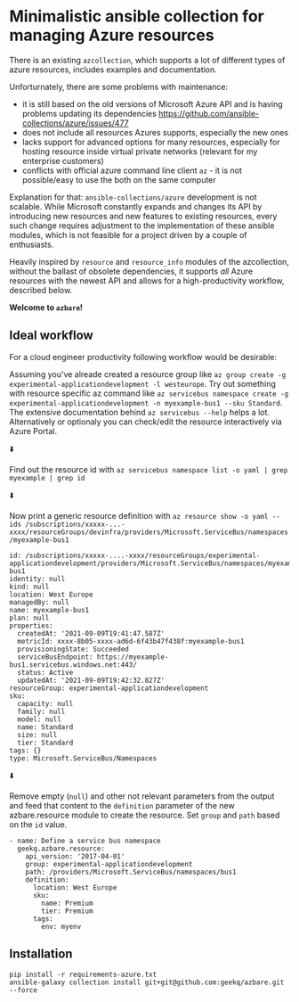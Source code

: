# Minimalistic ansible collection for managing Azure resources

There is an existing `azcollection`, which supports a lot of different types
of azure resources, includes examples and documentation.

Unforturnately, there are some problems with maintenance:

* it is still based on the old versions of Microsoft Azure API and is having problems updating its dependencies https://github.com/ansible-collections/azure/issues/477
* does not include all resources Azures supports, especially the new ones
* lacks support for advanced options for many resources, especially for hosting resource inside virtual private networks (relevant for my enterprise customers)
* conflicts with official azure command line client `az` - it is not possible/easy to use the both on the same computer

Explanation for that: `ansible-collections/azure` development is not
scalable. While Microsoft constantly expands and changes its API by
introducing new resources and new features to existing resources, every
such change requires adjustment to the implementation of these ansible
modules, which is not feasible for a project driven by a couple of
enthusiasts.

Heavily inspired by `resource` and `resource_info` modules of the
azcollection, without the ballast of obsolete dependencies, it supports
*all* Azure resources with the newest API and allows for a
high-productivity workflow, described below.

**Welcome to `azbare`!**


## Ideal workflow

For a cloud engineer productivity following workflow would be desirable:

Assuming you've alreade created a resource group like
`az group create -g experimental-applicationdevelopment -l westeurope`.
Try out something with resource specific az command like `az servicebus
namespace create -g experimental-applicationdevelopment -n myexample-bus1 --sku
Standard`. The extensive documentation behind `az servicebus
--help` helps a lot. Alternatively or optionaly you can check/edit the
resource interactively via Azure Portal.

:arrow_down:

Find out the resource id with `az servicebus namespace list -o yaml | grep myexample | grep id`

:arrow_down:

Now print a generic resource definition with
`az resource show -o yaml --ids /subscriptions/xxxxx-...-xxxx/resourceGroups/devinfra/providers/Microsoft.ServiceBus/namespaces/myexample-bus1`

```
id: /subscriptions/xxxxx-....-xxxx/resourceGroups/experimental-applicationdevelopment/providers/Microsoft.ServiceBus/namespaces/myexample-bus1
identity: null
kind: null
location: West Europe
managedBy: null
name: myexample-bus1
plan: null
properties:
  createdAt: '2021-09-09T19:41:47.587Z'
  metricId: xxxx-8b05-xxxx-ad6d-6f43b47f438f:myexample-bus1
  provisioningState: Succeeded
  serviceBusEndpoint: https://myexample-bus1.servicebus.windows.net:443/
  status: Active
  updatedAt: '2021-09-09T19:42:32.827Z'
resourceGroup: experimental-applicationdevelopment
sku:
  capacity: null
  family: null
  model: null
  name: Standard
  size: null
  tier: Standard
tags: {}
type: Microsoft.ServiceBus/Namespaces
```

:arrow_down:

Remove empty (`null`) and other not relevant parameters from the output
and feed that content to the `definition` parameter of the new
azbare.resource module to create the resource. Set `group` and `path`
based on the `id` value.

    - name: Define a service bus namespace
      geekq.azbare.resource:
        api_version: '2017-04-01'
        group: experimental-applicationdevelopment
        path: /providers/Microsoft.ServiceBus/namespaces/bus1
        definition:
          location: West Europe
          sku:
            name: Premium
            tier: Premium
          tags:
            env: myenv


## Installation

    pip install -r requirements-azure.txt
    ansible-galaxy collection install git+git@github.com:geekq/azbare.git --force

